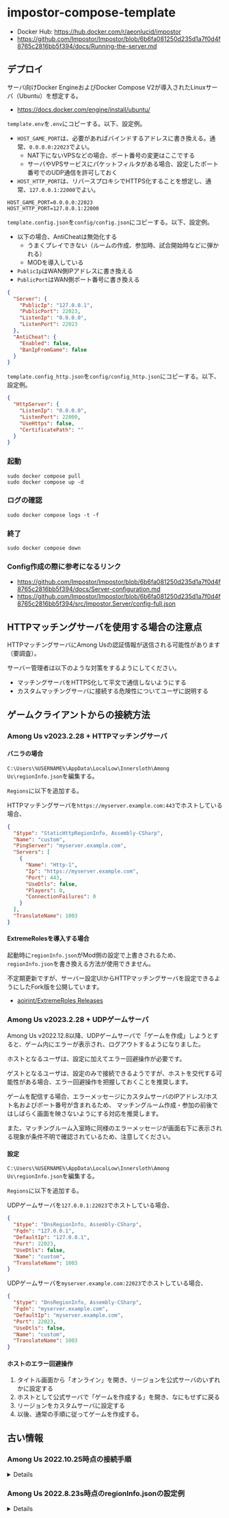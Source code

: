 # impostor-compose-template

- Docker Hub: <https://hub.docker.com/r/aeonlucid/impostor>
- <https://github.com/Impostor/Impostor/blob/6b6fa081250d235d1a7f0d4f8765c2816bb5f394/docs/Running-the-server.md>

## デプロイ

サーバ向けDocker EngineおよびDocker Compose V2が導入されたLinuxサーバ（Ubuntu）を想定する。

- <https://docs.docker.com/engine/install/ubuntu/>

`template.env`を`.env`にコピーする。以下、設定例。

- `HOST_GAME_PORT`は、必要があればバインドするアドレスに書き換える。通常、`0.0.0.0:22023`でよい。
    - NAT下にないVPSなどの場合、ポート番号の変更はここでする
    - サーバやVPSサービスにパケットフィルタがある場合、設定したポート番号でのUDP通信を許可しておく
- `HOST_HTTP_PORT`は、リバースプロキシでHTTPS化することを想定し、通常、`127.0.0.1:22000`でよい。

```env
HOST_GAME_PORT=0.0.0.0:22023
HOST_HTTP_PORT=127.0.0.1:22000
```

`template.config.json`を`config/config.json`にコピーする。以下、設定例。

- 以下の場合、AntiCheatは無効化する
    - うまくプレイできない（ルームの作成、参加時、試合開始時などに弾かれる）
    - MODを導入している
- `PublicIp`はWAN側IPアドレスに書き換える
- `PublicPort`はWAN側ポート番号に書き換える

```json
{
  "Server": {
    "PublicIp": "127.0.0.1",
    "PublicPort": 22023,
    "ListenIp": "0.0.0.0",
    "ListenPort": 22023
  },
  "AntiCheat": {
    "Enabled": false,
    "BanIpFromGame": false
  }
}
```

`template.config_http.json`を`config/config_http.json`にコピーする。以下、設定例。

```json
{
  "HttpServer": {
    "ListenIp": "0.0.0.0",
    "ListenPort": 22000,
    "UseHttps": false,
    "CertificatePath": ""
  }
}
```

### 起動

```shell
sudo docker compose pull
sudo docker compose up -d
```

### ログの確認

```shell
sudo docker compose logs -t -f
```

### 終了

```shell
sudo docker compose down
```

### Config作成の際に参考になるリンク

- <https://github.com/Impostor/Impostor/blob/6b6fa081250d235d1a7f0d4f8765c2816bb5f394/docs/Server-configuration.md>
- <https://github.com/Impostor/Impostor/blob/6b6fa081250d235d1a7f0d4f8765c2816bb5f394/src/Impostor.Server/config-full.json>


## HTTPマッチングサーバを使用する場合の注意点

HTTPマッチングサーバにAmong Usの認証情報が送信される可能性があります（要調査）。

サーバー管理者は以下のような対策をするようにしてください。

- マッチングサーバをHTTPS化して平文で通信しないようにする
- カスタムマッチングサーバに接続する危険性についてユーザに説明する


## ゲームクライアントからの接続方法

### Among Us v2023.2.28 + HTTPマッチングサーバ

#### バニラの場合

`C:\Users\%USERNAME%\AppData\LocalLow\Innersloth\Among Us\regionInfo.json`を編集する。

`Regions`に以下を追加する。

HTTPマッチングサーバを`https://myserver.example.com:443`でホストしている場合、

```json
{
  "$type": "StaticHttpRegionInfo, Assembly-CSharp",
  "Name": "custom",
  "PingServer": "myserver.example.com",
  "Servers": [
    {
      "Name": "Http-1",
      "Ip": "https://myserver.example.com",
      "Port": 443,
      "UseDtls": false,
      "Players": 0,
      "ConnectionFailures": 0
    }
  ],
  "TranslateName": 1003
}
```

#### ExtremeRolesを導入する場合

起動時に`regionInfo.json`がMod側の設定で上書きされるため、`regionInfo.json`を書き換える方法が使用できません。

不定期更新ですが、サーバー設定UIからHTTPマッチングサーバを設定できるようにしたFork版を公開しています。

- [aoirint/ExtremeRoles Releases](https://github.com/aoirint/ExtremeRoles/releases)


### Among Us v2023.2.28 + UDPゲームサーバ

Among Us v2022.12.8以降、UDPゲームサーバで「ゲームを作成」しようとすると、ゲーム内にエラーが表示され、ログアウトするようになりました。

ホストとなるユーザは、設定に加えてエラー回避操作が必要です。

ゲストとなるユーザは、設定のみで接続できるようですが、ホストを交代する可能性がある場合、エラー回避操作を把握しておくことを推奨します。

ゲームを配信する場合、エラーメッセージにカスタムサーバのIPアドレス/ホスト名およびポート番号が含まれるため、
マッチングルーム作成・参加の前後ではしばらく画面を映さないようにする対応を推奨します。

また、マッチングルーム入室時に同様のエラーメッセージが画面右下に表示される現象が条件不明で確認されているため、注意してください。

#### 設定

`C:\Users\%USERNAME%\AppData\LocalLow\Innersloth\Among Us\regionInfo.json`を編集する。

`Regions`に以下を追加する。

UDPゲームサーバを`127.0.0.1:22023`でホストしている場合、

```json
{
  "$type": "DnsRegionInfo, Assembly-CSharp",
  "Fqdn": "127.0.0.1",
  "DefaultIp": "127.0.0.1",
  "Port": 22023,
  "UseDtls": false,
  "Name": "custom",
  "TranslateName": 1003
}
```

UDPゲームサーバを`myserver.example.com:22023`でホストしている場合、

```json
{
  "$type": "DnsRegionInfo, Assembly-CSharp",
  "Fqdn": "myserver.example.com",
  "DefaultIp": "myserver.example.com",
  "Port": 22023,
  "UseDtls": false,
  "Name": "custom",
  "TranslateName": 1003
}
```

#### ホストのエラー回避操作

1. タイトル画面から「オンライン」を開き、リージョンを公式サーバのいずれかに設定する
2. ホストとして公式サーバで「ゲームを作成する」を開き、なにもせずに戻る
3. リージョンをカスタムサーバに設定する
4. 以後、通常の手順に従ってゲームを作成する。


## 古い情報

### Among Us 2022.10.25時点の接続手順

<details>

### カスタムサーバー設定機能のあるMOD

MODの機能を使って設定する。

### バニラ

`C:\Users\%USERNAME%\AppData\LocalLow\Innersloth\Among Us\regionInfo.json`を編集する。

`Regions`に以下を追加する。

ホスト名`myserver.example.com`の場合、

```json
{
  "$type": "DnsRegionInfo, Assembly-CSharp",
  "Fqdn": "myserver.example.com",
  "DefaultIp": "myserver.example.com",
  "Port": 22023,
  "UseDtls": false,
  "Name": "custom",
  "TranslateName": 1003
}
```

IPアドレス`127.0.0.1`の場合、

```json
{
  "$type": "DnsRegionInfo, Assembly-CSharp",
  "Fqdn": "127.0.0.1",
  "DefaultIp": "127.0.0.1",
  "Port": 22023,
  "UseDtls": false,
  "Name": "custom",
  "TranslateName": 1003
}
```

JSONを吐き出してくれるツールがあったが、公式サーバーの情報が古そうだったので個人的に非推奨（ <https://impostor.github.io/Impostor/> ）。

</details>


### Among Us 2022.8.23s時点のregionInfo.jsonの設定例

<details>

```json
{
  "CurrentRegionIdx": 3,
  "Regions": [
    {
      "$type": "StaticHttpRegionInfo, Assembly-CSharp",
      "Name": "North America",
      "PingServer": "matchmaker.among.us",
      "Servers": [
        {
          "Name": "Http-1",
          "Ip": "https://matchmaker.among.us",
          "Port": 443,
          "UseDtls": true,
          "Players": 0,
          "ConnectionFailures": 0
        }
      ],
      "TranslateName": 289
    },
    {
      "$type": "StaticHttpRegionInfo, Assembly-CSharp",
      "Name": "Europe",
      "PingServer": "matchmaker-eu.among.us",
      "Servers": [
        {
          "Name": "Http-1",
          "Ip": "https://matchmaker-eu.among.us",
          "Port": 443,
          "UseDtls": true,
          "Players": 0,
          "ConnectionFailures": 0
        }
      ],
      "TranslateName": 290
    },
    {
      "$type": "StaticHttpRegionInfo, Assembly-CSharp",
      "Name": "Asia",
      "PingServer": "matchmaker-as.among.us",
      "Servers": [
        {
          "Name": "Http-1",
          "Ip": "https://matchmaker-as.among.us",
          "Port": 443,
          "UseDtls": true,
          "Players": 0,
          "ConnectionFailures": 0
        }
      ],
      "TranslateName": 291
    },
    {
      "$type": "DnsRegionInfo, Assembly-CSharp",
      "Fqdn": "127.0.0.1",
      "DefaultIp": "127.0.0.1",
      "Port": 22023,
      "UseDtls": false,
      "Name": "custom",
      "TranslateName": 1003
    }
  ]
}
```

</details>

